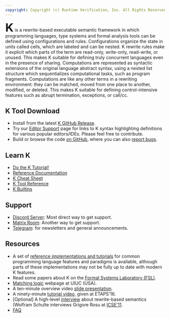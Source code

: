 ```yaml
---
copyright: Copyright (c) Runtime Verification, Inc. All Rights Reserved.
---
```


<b style="font-size: 36px; line-height: 1;">K</b> is a rewrite-based
executable semantic framework in which programming languages, type
systems and formal analysis tools can be defined using configurations
and rules.  Configurations organize the state in units called cells,
which are labeled and can be nested.  K rewrite rules make it explicit
which parts of the term are read-only, write-only, read-write, or
unused.  This makes K suitable for defining truly concurrent languages
even in the presence of sharing.  Computations are represented as
syntactic extensions of the original language abstract syntax, using a
nested list structure which sequentializes computational tasks, such
as program fragments.  Computations are like any other terms in a
rewriting environment: they can be matched, moved from one place to
another, modified, or deleted.  This makes K suitable for defining
control-intensive features such as abrupt termination, exceptions, or
call/cc.

## K Tool Download

- Install from the latest [K GitHub Release](https://github.com/runtimeverification/k/releases/latest).
- Try our [Editor Support](./editor_support.md) page for links to K syntax highlighting definitions for various popular editors/IDEs. Please feel free to contribute.
- Build or browse the code [on GitHub](https://github.com/runtimeverification/k), where you can also [report bugs](http://github.com/runtimeverification/k/issues).

## Learn K

- <a href="/k-distribution/k-tutorial/README.md">Do the K Tutorial!</a>
- <a href="/docs/user_manual.md">Reference Documentation</a>
- <a href="/docs/cheat_sheet.md">K Cheat Sheet</a>
- <a href="/docs/ktools.md">K Tool Reference</a>
- <a href="/k-distribution/include/kframework/builtin/README.md">K Builtins</a>

## Support

- [Discord Server](https://discord.com/invite/CurfmXNtbN): Most direct way to get support.
- [Matrix Room](https://matrix.to/#/#k:matrix.org): Another way to get support.
- [Telegram](https://t.me/rv_inc): for newsletters and general announcements.

## Resources

- A set of <a href="/k-distribution/pl-tutorial/README.md">reference implementations and tutorials</a> for common programming language features and paradigms is available, although parts of these implementations may not be fully up to date with modern K features.
- Read some papers about K on the [Formal Systems Laboratory (FSL)](https://fsl.cs.illinois.edu/publications/).
- [Matching logic](http://matching-logic.org/) webpage at UIUC (USA).
- A ten-minute overview video [slide presentation](./overview.md).
- A ninety-minute [tutorial video](https://youtu.be/3ovulLNCEQc?list=PLQMvp5V6ZQjOm4JZK15s-WJtQHxOmb2h7), given at ETAPS'16.
- [Optional] A high-level [interview](http://channel9.msdn.com/posts/ICSE-2011-Grigore-Rosu-The-Art-and-Science-of-Program-Verification) about rewrite-based semantics (Wolfram Schulte interviews Grigore Rosu at [ICSE'11](http://2011.icse-conferences.org/).
- [FAQ](./faq.md)
